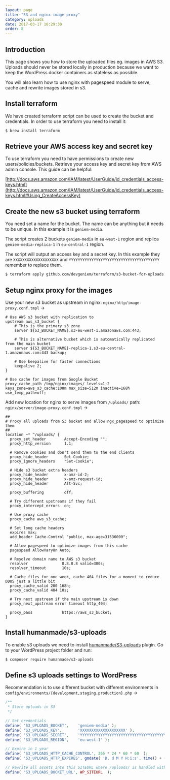 ```yaml
---
layout: page
title: "S3 and nginx image proxy"
category: uploads
date: 2017-03-17 10:29:30
order: 8
---
```


## Introduction

This page shows you how to store the uploaded files eg. images in AWS S3. Uploads should never be stored locally in production because we want to keep the WordPress docker containers as stateless as possible.

You will also learn how to use nginx with pagespeed module to serve, cache and rewrite images stored in s3.


## Install terraform

We have created terraform script can be used to create the bucket and credentials. In order to use terraform you need to install it:

```bash
$ brew install terraform
```

## Retrieve your AWS access key and secret key

To use terraform you need to have permissions to create new users/policies/buckets. Retrieve your access key and secret key from AWS admin console. This guide can be helpful:

[http://docs.aws.amazon.com/IAM/latest/UserGuide/id_credentials_access-keys.html](http://docs.aws.amazon.com/IAM/latest/UserGuide/id_credentials_access-keys.html#Using_CreateAccessKey)

## Create the new s3 bucket using terraform

You need set a name for the bucket. The name can be anything but it needs to be unique. In this example it is `geniem-media`.

The script creates 2 buckets `geniem-media` in `eu-west-1` region and replica `geniem-media-replica-1` in `eu-central-1` region.

The script will output an access key and a secret key. In this example they are `XXXXXXXXXXXXXXXXXXXX` and `YYYYYYYYYYYYYYYYYYYYYYYYYYYYYYYYYYYYYYYY` remember to replace them.

```bash
$ terraform apply github.com/devgeniem/terraform/s3-bucket-for-uploads
```

## Setup nginx proxy for the images

Use your new s3 bucket as upstream in nginx: `nginx/http/image-proxy.conf.tmpl` ->

```nginx
# Use AWS s3 bucket with replication to
upstream aws_s3_bucket {
	# This is the primary s3 zone
    server ${S3_BUCKET_NAME}.s3-eu-west-1.amazonaws.com:443;

    # This is alternative bucket which is automatically replicated from the main bucket
    server ${S3_BUCKET_NAME}-replica-1.s3-eu-central-1.amazonaws.com:443 backup;

    # Use keepalive for faster connections
    keepalive 2;
}

# Use cache for images from Google Bucket
proxy_cache_path /tmp/nginx/images/ levels=1:2 keys_zone=aws_s3_cache:100m max_size=512m inactive=168h use_temp_path=off;
```

Add new location for nginx to serve images from `/uploads/` path: `nginx/server/image-proxy.conf.tmpl` ->

```nginx
##
# Proxy all uploads from S3 bucket and allow ngx_pagespeed to optimize them
##
location ~* ^/uploads/ {
  proxy_set_header        Accept-Encoding "";
  proxy_http_version      1.1;

  # Remove cookies and don't send them to the end clients
  proxy_hide_header       Set-Cookie;
  proxy_ignore_headers    "Set-Cookie";

  # Hide s3 bucket extra headers
  proxy_hide_header       x-amz-id-2;
  proxy_hide_header       x-amz-request-id;
  proxy_hide_header       Alt-Svc;

  proxy_buffering         off;

  # Try different upstreams if they fail
  proxy_intercept_errors  on;

  # Use proxy cache
  proxy_cache aws_s3_cache;

  # Set long cache headers
  expires max;
  add_header Cache-Control "public, max-age=31536000";

  # Allow pagespeed to optimize images from this cache
  pagespeed AllowVaryOn Auto;

  # Resolve domain name to AWS s3 bucket
  resolver               8.8.8.8 valid=300s;
  resolver_timeout       10s;

  # Cache files for one week, cache 404 files for a moment to reduce DDOS just a little bit
  proxy_cache_valid 200 168h;
  proxy_cache_valid 404 10s;

  # Try next upstream if the main upstream is down
  proxy_next_upstream error timeout http_404;

  proxy_pass             https://aws_s3_bucket;
}
```

## Install humanmade/s3-uploads

To enable s3 uploads we need to install [humanmade/S3-uploads](https://github.com/humanmade/S3-Uploads)
plugin. Go to your WordPress project folder and run:

```bash
$ composer require humanmade/s3-uploads
```

## Define s3 uploads settings to WordPress

Recommendation is to use different bucket with different environments in `config/environments/{development,staging,production}.php` ->

```php
/**
 * Store uploads in S3
 */

// Set credentials
define( 'S3_UPLOADS_BUCKET',    'geniem-media' );
define( 'S3_UPLOADS_KEY',       'XXXXXXXXXXXXXXXXXXXX' );
define( 'S3_UPLOADS_SECRET',    'YYYYYYYYYYYYYYYYYYYYYYYYYYYYYYYYYYYYYYYY' );
define( 'S3_UPLOADS_REGION',    'eu-west-1' );

// Expire in 1 year
define( 'S3_UPLOADS_HTTP_CACHE_CONTROL', 365 * 24 * 60 * 60  );
define( 'S3_UPLOADS_HTTP_EXPIRES', gmdate( 'D, d M Y H:i:s', time() + (365 * 24 * 60 * 60) ) .' GMT' );

// Rewrite all assets into this SITEURL where /uploads/ is handled with nginx+pagespeed
define( 'S3_UPLOADS_BUCKET_URL', WP_SITEURL  );
```